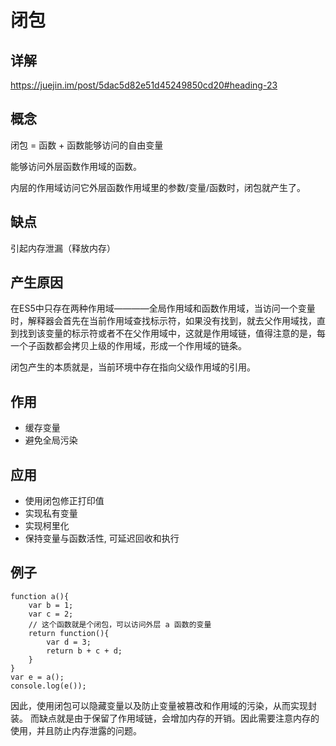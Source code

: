 # 闭包
## 详解
https://juejin.im/post/5dac5d82e51d45249850cd20#heading-23
## 概念
闭包 = 函数 + 函数能够访问的自由变量

能够访问外层函数作用域的函数。


内层的作用域访问它外层函数作用域里的参数/变量/函数时，闭包就产生了。

## 缺点
引起内存泄漏（释放内存）

## 产生原因
在ES5中只存在两种作用域————全局作用域和函数作用域，当访问一个变量时，解释器会首先在当前作用域查找标示符，如果没有找到，就去父作用域找，直到找到该变量的标示符或者不在父作用域中，这就是作用域链，值得注意的是，每一个子函数都会拷贝上级的作用域，形成一个作用域的链条。   

闭包产生的本质就是，当前环境中存在指向父级作用域的引用。


## 作用
- 缓存变量
- 避免全局污染
## 应用
- 使用闭包修正打印值
- 实现私有变量
- 实现柯里化
- 保持变量与函数活性, 可延迟回收和执行
## 例子
```
function a(){
	var b = 1;
	var c = 2;
	// 这个函数就是个闭包，可以访问外层 a 函数的变量
	return function(){
		var d = 3;
		return b + c + d;
	}
}
var e = a();
console.log(e());
```
因此，使用闭包可以隐藏变量以及防止变量被篡改和作用域的污染，从而实现封装。
而缺点就是由于保留了作用域链，会增加内存的开销。因此需要注意内存的使用，并且防止内存泄露的问题。


